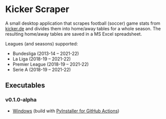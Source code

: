 # Kicker Scraper

A small desktop application that scrapes football (soccer) game stats from [kicker.de](https://www.kicker.de/) and divides them into home/away tables for a whole season. The resulting home/away tables are saved in a MS Excel spreadsheet.

Leagues (and seasons) supported:
- Bundesliga (2013-14 – 2021-22)
- La Liga (2018-19 – 2021-22)
- Premier League (2018-19 – 2021-22)
- Serie A (2018-19 – 2021-22)

## Executables

### v0.1.0-alpha

- [Windows](https://github.com/jkrch/kicker-scraper-test/releases/download/v0.1.0-alpha/kicker-scraper_windows.zip) (build with [PyInstaller for GitHub Actions](https://github.com/JackMcKew/pyinstaller-action-windows))

